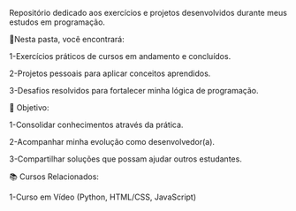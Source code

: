 Repositório dedicado aos exercícios e projetos desenvolvidos durante meus estudos em programação.

📂Nesta pasta, você encontrará:

1-Exercícios práticos de cursos em andamento e concluídos.

2-Projetos pessoais para aplicar conceitos aprendidos.

3-Desafios resolvidos para fortalecer minha lógica de programação.

🚀 Objetivo:

1-Consolidar conhecimentos através da prática.

2-Acompanhar minha evolução como desenvolvedor(a).

3-Compartilhar soluções que possam ajudar outros estudantes.

📚 Cursos Relacionados:

1-Curso em Vídeo (Python, HTML/CSS, JavaScript)

